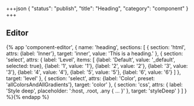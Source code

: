 +++json
{
  "status": "publish",
  "title": "Heading",
  "category": "component"
}
+++

## Editor

{%
  app 'component-editor', {
    name: 'heading',
    sections: [
      {
        section: 'html',
        attrs: {label: 'Inner'},
        target: 'inner',
        value: 'This is a heading.'
      },
      {
        section: 'select',
        attrs: {
          label: 'Level',
          items: [
            {label: 'Default', value: '_default', selected: true},
            {label: '1', value: '1'},
            {label: '2', value: '2'},
            {label: '3', value: '3'},
            {label: '4', value: '4'},
            {label: '5', value: '5'},
            {label: '6', value: '6'}
          ]
        },
        target: 'level'
      },
      {
        section: 'select',
        attrs: {label: 'Color', preset: 'allColorsAndAllGradients'},
        target: 'color'
      },
      {
        section: 'css',
        attrs: {
          label: 'Style deep',
          placeholder: ':host, .root, .any { ... }'
        },
        target: 'styleDeep'
      }
    ]
  }
%}{% endapp %}
